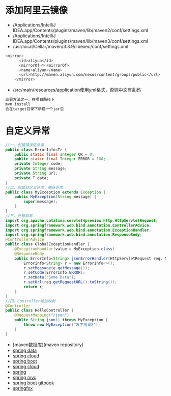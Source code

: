 # 添加阿里云镜像
- /Applications/IntelliJ IDEA.app/Contents/plugins/maven/lib/maven2/conf/settings.xml
- /Applications/IntelliJ IDEA.app/Contents/plugins/maven/lib/maven3/conf/settings.xml
- /usr/local/Cellar/maven/3.3.9/libexec/conf/settings.xml
```sh
<mirror>
      <id>aliyun</id>
      <mirrorOf>*</mirrorOf>
      <name>aliyun</name>
      <url>http://maven.aliyun.com/nexus/content/groups/public</url>
    </mirror>
```
- /src/main/resources/application使用yml格式，否则中文有乱码
```sh
部署方法之一，在项目路径下
mvn install
会在target目录下新建一个jar包
```
# 自定义异常
```java
//一、创建错误信息类
public class ErrorInfo<T> {
    public static final Integer OK = 0;
    public static final Integer ERROR = 100;
    private Integer code;
    private String message;
    private String url;
    private T data;
}
//二、创建自定义异常，捕获异常
public class MyException extends Exception {
    public MyException(String message) {
        super(message);
    }
}
//三、处理异常
import org.apache.catalina.servlet4preview.http.HttpServletRequest;
import org.springframework.web.bind.annotation.ControllerAdvice;
import org.springframework.web.bind.annotation.ExceptionHandler;
import org.springframework.web.bind.annotation.ResponseBody;
@ControllerAdvice
public class GlobalExceptionHandler {
    @ExceptionHandler(value = MyException.class)
    @ResponseBody
    public ErrorInfo<String> jsonErrorHandler(HttpServletRequest req, MyException e) throws Exception {
        ErrorInfo<String> r = new ErrorInfo<>();
        r.setMessage(e.getMessage());
        r.setCode(ErrorInfo.ERROR);
        r.setData("Some Data");
        r.setUrl(req.getRequestURL().toString());
        return r;
    }
}
//四、Controller增加映射
@Controller
public class HelloController {
    @RequestMapping("/json")
    public String json() throws MyException {
        throw new MyException("发生错误2");
    }
}
```

- [maven数据库](maven repository)
- [spring data](http://projects.spring.io/spring-data/)
- [spring cloud](http://bbs.springcloud.cn/)
- [spring boot](http://blog.didispace.com/Spring-Boot%E5%9F%BA%E7%A1%80%E6%95%99%E7%A8%8B/)
- [spring cloud](http://blog.didispace.com/Spring-Cloud%E5%9F%BA%E7%A1%80%E6%95%99%E7%A8%8B/)
- [spring](http://www.yiibai.com/spring/spring-tutorial-for-beginners.html)
- [spring mvc](http://www.yiibai.com/spring_mvc/springmvc_overview.html)
- [spring boot gitbook](https://www.gitbook.com/book/qbgbook/spring-boot-reference-guide-zh)
- [springfox](https://springfox.github.io/springfox/docs/current/)

